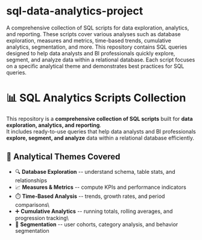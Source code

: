 # sql-data-analytics-project
A comprehensive collection of SQL scripts for data exploration, analytics, and reporting. These scripts cover various analyses such as database exploration, measures and metrics, time-based trends, cumulative analytics, segmentation, and more. This repository contains SQL queries designed to help data analysts and BI professionals quickly explore, segment, and analyze data within a relational database. Each script focuses on a specific analytical theme and demonstrates best practices for SQL queries.

# 📊 SQL Analytics Scripts Collection

This repository is a **comprehensive collection of SQL scripts** built
for **data exploration, analytics, and reporting**.\
It includes ready-to-use queries that help data analysts and BI
professionals **explore, segment, and analyze** data within a relational
database efficiently.

## 🧩 Analytical Themes Covered

-   🔍 **Database Exploration** -- understand schema, table stats, and relationships
-   📈 **Measures & Metrics** -- compute KPIs and performance indicators
-   ⏱️ **Time-Based Analysis** -- trends, growth rates, and period
    comparisons\
-   ➕ **Cumulative Analytics** -- running totals, rolling averages, and
    progression tracking\
-   🎯 **Segmentation** -- user cohorts, category analysis, and behavior
    segmentation
